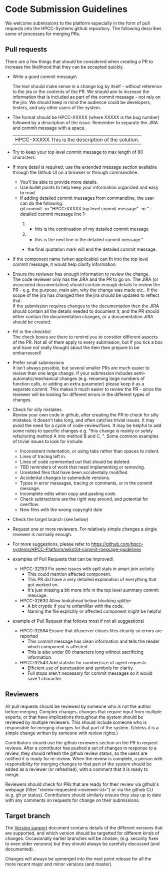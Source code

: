 # Code Submission Guidelines

We welcome submissions to the platform especially in the form of pull requests into the HPCC-Systems github repository.  The following describes some of processes for merging PRs.

## Pull requests
There are a few things that should be considered when creating a PR to increase the likelihood that they can be accepted quickly.

* Write a good commit message\

  The text should make sense in a change log by itself - without reference to the jira or the contents of the PR.  We should aim to increase the information that is included as part of the commit message - not rely on the jira. We should keep in mind the audience could be developers, testers, and any other users of the system.
* The format should be HPCC-XXXXX (where XXXXX is the bug number) followed by a description of the issue.  Remember to separate the JIRA and commit message with a space.
  <table><tr><td>HPCC-XXXXX This is the description of the solution.</td></tr></table>
* Try to keep your top level commit message to max length of 80 characters.
* If more detail is required, use the extended message section available through the Github UI on a browser or through commandline.
  - You'll be able to provide more details.
  - Use bullet points to help keep your information organized and easy to read.
  - If adding detailed commit messages from commandline, the user can do the following:\
    git commit -m "HPCC-XXXXX top level commit message" -m " - detailed commit message line 1: <press Enter>
    1)  - this is the continuation of my detailed commit message <press Enter>
    2)  - this is the next line in the detailed commit message." 
    - the final quotation mark will end the detailed commit message.
* If the component name (when applicable) can fit into the top level commit message, it would help clarify information.
* Ensure the reviewer has enough information to review the change.\
  The code reviewer only has the JIRA and the PR to go on.  The JIRA (or associated documentation) should contain enough details to review the PR - e.g. the purpose, main aim, why the change was made etc.. If the scope of the jira has changed then the jira should be updated to reflect that.\
  If the submission requires changes to the documentation then the JIRA should contain all the details needed to document it, and the PR should either contain the documentation changes, or a documentation JIRA should be created.
* Fill in the checklist\
  The check boxes are there to remind you to consider different aspects of the PR.  Not all of them apply to every submission, but if you tick a box and have not really thought about the item then prepare to be embarrassed!
* Prefer small submissions\
  It isn't always possible, but several smaller PRs are much easier to review than one large change.  If your submission includes semi-automatic/mechanical changes (e.g. renaming large numbers of function calls, or adding an extra parameter) please keep it as a separate commit.  This makes it much easier to review the PR - since the reviewer will be looking for different errors in the different types of changes.
* Check for silly mistakes\
  Review your own code in github, after creating the PR to check for silly mistakes.  It doesn't take long, and often catches trivial issues.  It may avoid the need for a cycle of code-review/fixes.  It may be helpful to add some notes to specific changes e.g. "this change is mainly or solely refactoring method A into method B and C. ".  Some common examples of trivial issues to look for include:
  - Inconsistent indentation, or using tabs rather than spaces to indent.
  - Lines of tracing left in.
  - Lines of code commented out that should be deleted.
  - TBD reminders of work that need implementing or removing.
  - Unrelated files that have been accidentally modified.
  - Accidental changes to submodule versions.
  - Typos in error messages, tracing or comments, or in the commit message.
  - Incomplete edits when copy and pasting code.
  - Check subtractions are the right way around, and potential for overflow.
  - New files with the wrong copyright date
* Check the target branch (see below)
* Request one or more reviewers.  For relatively simple changes a single reviewer is normally enough.
* For more suggestions, please refer to https://github.com/hpcc-systems/HPCC-Platform/wiki/Git-commit-message-guidelines 
* examples of Pull Requests that can be improved\
  - HPCC-32193 Fix some issues with spill stats in smart join activity 
    - This could mention affected component.
    - This PR did have a very detailed explanation of everything that got worked on.
    - It's just missing a bit more info in the top level summary commit message.
  - HPCC-32630 Allow lookahead below blocking splitter
    - A bit cryptic if you're unfamililar with the code.
    - Naming the file explicitly or affected component might be helpful
* example of Pull Request that follows most if not all suggestions\
  - HPCC-32584 Ensure that dfuserver closes files cleanly so errors are reported
    - This commit message has clean information and tells the reader which component is affected. 
    - This is also under 80 characters long without sacrificing information.
  - HPCC-32543 Add statistic for number/size of agent requests
    - Efficient use of punctuation and symbols for clarity.
    - Full stops aren't necessary for commit messages so it would save 1 character.


## Reviewers

All pull requests should be reviewed by someone who is not the author before merging.  Complex changes, changes that require input from multiple experts, or that have implications throughout the system should be reviewed by multiple reviewers.  This should include someone who is responsible for merging changes for that part of the system.  (Unless it is a simple change written by someone with review rights.)

Contributors should use the github reviewers section on the PR to request reviews.  After a contributor has pushed a set of changes in response to a review, they should refresh the github review status, so the users are notified it is ready for re-review.  When the review is complete, a person with responsibility for merging changes to that part of the system should be added as a reviewer (or refreshed), with a comment that it is ready to merge.

Reviewers should check for PRs that are ready for their review via github's webpage (filter "review-requested:\<reviewer-id>") or via the github CLI (e.g. gh pr status).  Contributors should similarly ensure they stay up to date with any comments on requests for change on their submissions.

## Target branch
The [Version support](VersionSupport.md) document contains details of the different versions that are supported, and which version should be targetted for different kinds of changes.  Occasionally earlier branches will be chosen, (e.g. security fixes to even older versions) but they should always be carefully discussed (and documented).

Changes will always be upmerged into the next point release for all the more recent major and minor versions (and master).
